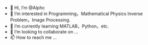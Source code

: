 - 👋 Hi, I’m @Alphc
- 👀 I’m interested in Programming，Mathematical Physics Inverse Problem，Image Processing.
- 🌱 I’m currently learning MATLAB，Python，etc.
- 💞️ I’m looking to collaborate on ...
- 📫 How to reach me ...

<!---
Alphc/Alphc is a ✨ special ✨ repository because its `README.md` (this file) appears on your GitHub profile.
You can click the Preview link to take a look at your changes.
--->

